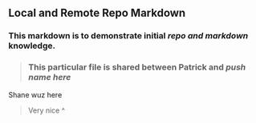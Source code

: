 ## **Local and Remote Repo Markdown**  

### This markdown is to demonstrate initial _repo and markdown_ knowledge.  

> ### This particular file is shared between Patrick and _push name here_
Shane wuz here
> Very nice ^